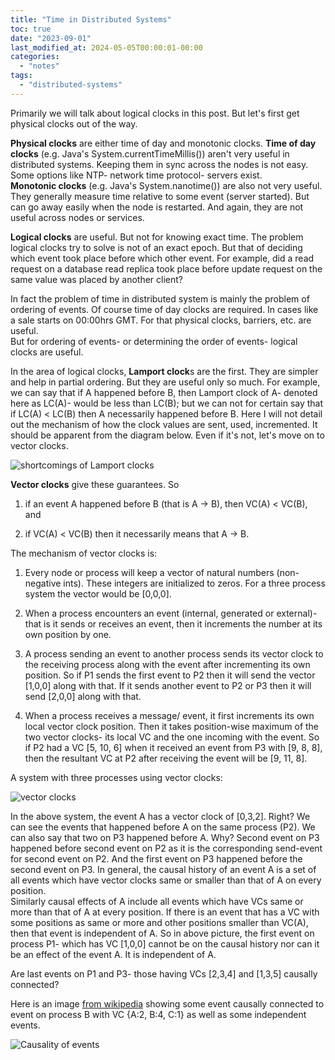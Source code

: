 ```yaml
---
title: "Time in Distributed Systems"
toc: true
date: "2023-09-01"
last_modified_at: 2024-05-05T00:00:01-00:00
categories: 
  - "notes"
tags: 
  - "distributed-systems"
---
```

Primarily we will talk about logical clocks in this post. But let's first get physical clocks out of the way.

**Physical clocks** are either time of day and monotonic clocks.
**Time of day clocks** (e.g. Java's System.currentTimeMillis()) aren't very useful in distributed systems. Keeping them in sync across the nodes is not easy. Some options like NTP- network time protocol- servers exist.  
**Monotonic clocks** (e.g. Java's System.nanotime()) are also not very useful. They generally measure time relative to some event (server started). But can go away easily when the node is restarted. And again, they are not useful across nodes or services.

**Logical clocks** are useful. But not for knowing exact time. The problem logical clocks try to solve is not of an exact epoch. But that of deciding which event took place before which other event. For example, did a read request on a database read replica took place before update request on the same value was placed by another client?

In fact the problem of time in distributed system is mainly the problem of ordering of events. Of course time of day clocks are required. In cases like a sale starts on 00:00hrs GMT. For that physical clocks, barriers, etc. are useful.  
But for ordering of events- or determining the order of events- logical clocks are useful.

In the area of logical clocks, **Lamport clock**s are the first. They are simpler and help in partial ordering. But they are useful only so much. For example, we can say that if A happened before B, then Lamport clock of A- denoted here as LC(A)- would be less than LC(B); but we can not for certain say that if LC(A) < LC(B) then A necessarily happened before B. Here I will not detail out the mechanism of how the clock values are sent, used, incremented. It should be apparent from the diagram below. Even if it's not, let's move on to vector clocks.

![](/images/lc_shortcoming.png "shortcomings of Lamport clocks")

**Vector clocks** give these guarantees. So

1. if an event A happened before B (that is A -> B), then VC(A) < VC(B), and

2. if VC(A) < VC(B) then it necessarily means that A -> B.

The mechanism of vector clocks is:

1. Every node or process will keep a vector of natural numbers (non-negative ints). These integers are initialized to zeros. For a three process system the vector would be \[0,0,0\].

3. When a process encounters an event (internal, generated or external)- that is it sends or receives an event, then it increments the number at its own position by one.

5. A process sending an event to another process sends its vector clock to the receiving process along with the event after incrementing its own position. So if P1 sends the first event to P2 then it will send the vector \[1,0,0\] along with that. If it sends another event to P2 or P3 then it will send \[2,0,0\] along with that.

7. When a process receives a message/ event, it first increments its own local vector clock position. Then it takes position-wise maximum of the two vector clocks- its local VC and the one incoming with the event. So if P2 had a VC \[5, 10, 6\] when it received an event from P3 with \[9, 8, 8\], then the resultant VC at P2 after receiving the event will be \[9, 11, 8\].

A system with three processes using vector clocks:

![](/images/vector_clocks.png "vector clocks")

  
In the above system, the event A has a vector clock of \[0,3,2\]. Right? We can see the events that happened before A on the same process (P2). We can also say that two on P3 happened before A. Why? Second event on P3 happened before second event on P2 as it is the corresponding send-event for second event on P2. And the first event on P3 happened before the second event on P3. In general, the causal history of an event A is a set of all events which have vector clocks same or smaller than that of A on every position.  
Similarly causal effects of A include all events which have VCs same or more than that of A at every position.
If there is an event that has a VC with some positions as same or more and other positions smaller than VC(A), then that event is independent of A. So in above picture, the first event on process P1- which has VC \[1,0,0\] cannot be on the causal history nor can it be an effect of the event A. It is independent of A.

Are last events on P1 and P3- those having VCs \[2,3,4\] and \[1,3,5\] causally connected?

Here is an image [from wikipedia](https://en.wikipedia.org/wiki/Vector_clock) showing some event causally connected to event on process B with VC {A:2, B:4, C:1} as well as some independent events.

![](/images/vector_clock.svg_.png "Causality of events")
